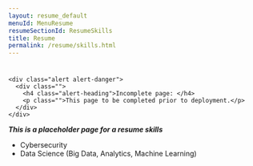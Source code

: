 ```yaml
---
layout: resume_default
menuId: MenuResume
resumeSectionId: ResumeSkills
title: Resume
permalink: /resume/skills.html
---
```


<div class="container" style="padding-top:10px">

	<div class="alert alert-danger">
	  <div class="">
	    <h4 class="alert-heading">Incomplete page: </h4>
	    <p class="">This page to be completed prior to deployment.</p>
	  </div>
	</div>

</div>


***This is a placeholder page for a resume skills***

- Cybersecurity
- Data Science (Big Data, Analytics, Machine Learning)

